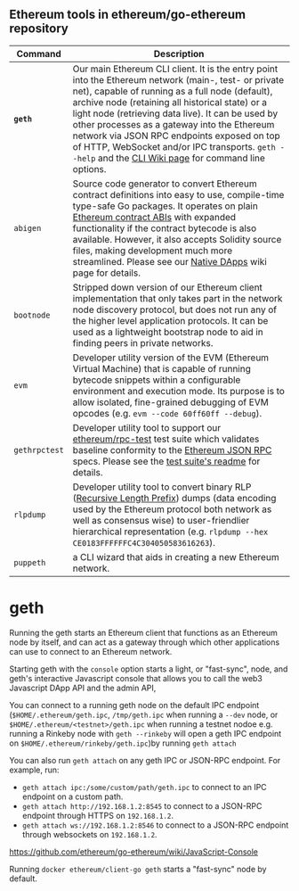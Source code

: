 ## Ethereum tools in ethereum/go-ethereum repository

| Command | Description |
|--|--|
| **`geth`**    | Our main Ethereum CLI client. It is the entry point into the Ethereum network (main-, test- or private net), capable of running as a full node (default), archive node (retaining all historical state) or a light node (retrieving data live). It can be used by other processes as a gateway into the Ethereum network via JSON RPC endpoints exposed on top of HTTP, WebSocket and/or IPC transports. `geth --help` and the [CLI Wiki page](https://github.com/ethereum/go-ethereum/wiki/Command-Line-Options) for command line options. |
| `abigen` | Source code generator to convert Ethereum contract definitions into easy to use, compile-time type-safe Go packages. It operates on plain [Ethereum contract ABIs](https://github.com/ethereum/wiki/wiki/Ethereum-Contract-ABI) with expanded functionality if the contract bytecode is also available. However, it also accepts Solidity source files, making development much more streamlined. Please see our [Native DApps](https://github.com/ethereum/go-ethereum/wiki/Native-DApps:-Go-bindings-to-Ethereum-contracts) wiki page for details. |
| `bootnode` | Stripped down version of our Ethereum client implementation that only takes part in the network node discovery protocol, but does not run any of the higher level application protocols. It can be used as a lightweight bootstrap node to aid in finding peers in private networks. |
| `evm` | Developer utility version of the EVM (Ethereum Virtual Machine) that is capable of running bytecode snippets within a configurable environment and execution mode. Its purpose is to allow isolated, fine-grained debugging of EVM opcodes (e.g. `evm --code 60ff60ff --debug`). |
| `gethrpctest` | Developer utility tool to support our [ethereum/rpc-test](https://github.com/ethereum/rpc-tests) test suite which validates baseline conformity to the [Ethereum JSON RPC](https://github.com/ethereum/wiki/wiki/JSON-RPC) specs. Please see the [test suite's readme](https://github.com/ethereum/rpc-tests/blob/master/README.md) for details. |
| `rlpdump` | Developer utility tool to convert binary RLP ([Recursive Length Prefix](https://github.com/ethereum/wiki/wiki/RLP)) dumps (data encoding used by the Ethereum protocol both network as well as consensus wise) to user-friendlier hierarchical representation (e.g. `rlpdump --hex CE0183FFFFFFC4C304050583616263`). |
| `puppeth` | a CLI wizard that aids in creating a new Ethereum network. |

# geth

Running the geth starts an Ethereum client that functions as an Ethereum node by itself,
and can act as a gateway through which other applications can use to connect to an Ethereum network.

Starting geth with the `console` option starts a light, or "fast-sync", node,
and geth's interactive Javascript console that allows you to call the web3 Javascript DApp API
and the admin API,

You can connect to a running geth node on the default IPC endpoint (`$HOME/.ethereum/geth.ipc`, `/tmp/geth.ipc` when running a `--dev` node, or `$HOME/.ethereum/<testnet>/geth.ipc` when running a testnet nodoe e.g. running a Rinkeby node with `geth --rinkeby` will open a geth IPC endpoint on `$HOME/.ethereum/rinkeby/geth.ipc`)by running `geth attach`

You can also run `geth attach` on any geth IPC or JSON-RPC endpoint. For example, run:

- `geth attach ipc:/some/custom/path/geth.ipc` to connect to an IPC endpoint on a custom path.
- `geth attach http://192.168.1.2:8545` to connect to a JSON-RPC endpoint through HTTPS on `192.168.1.2`.
- `geth attach ws://192.168.1.2:8546` to connect to a JSON-RPC endpoint through websockets on `192.168.1.2`.

https://github.com/ethereum/go-ethereum/wiki/JavaScript-Console

Running `docker ethereum/client-go geth` starts a "fast-sync" node by default.

